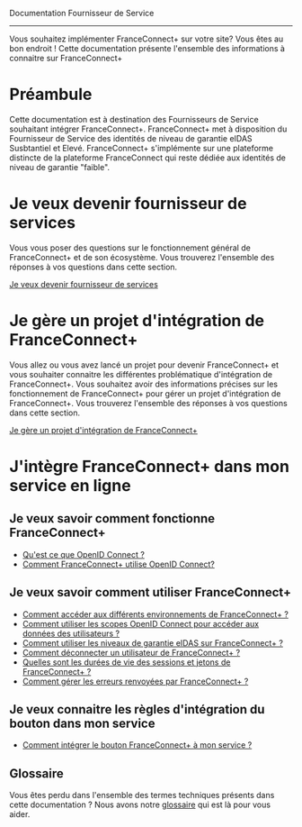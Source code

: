 
Documentation Fournisseur de Service

---

Vous souhaitez implémenter FranceConnect+ sur votre site? Vous êtes au bon endroit ! Cette documentation présente l'ensemble des informations à connaitre sur FranceConnect+

# Préambule

Cette documentation est à destination des Fournisseurs de Service souhaitant intégrer FranceConnect+. 
FranceConnect+ met à disposition du Fournisseur de Service des identités de niveau de garantie eIDAS Susbtantiel et Elevé. 
FranceConnect+ s'implémente sur une plateforme distincte de la plateforme FranceConnect qui reste dédiée aux identités de niveau de garantie "faible".

# Je veux devenir fournisseur de services

Vous vous poser des questions sur le fonctionnement général de FranceConnect+ et de son écosystème. Vous trouverez l'ensemble des réponses à vos questions dans cette section. 

[Je veux devenir fournisseur de services](pilotage/README.md)

# Je gère un projet d'intégration de FranceConnect+

Vous allez ou vous avez lancé un projet pour devenir FranceConnect+ et vous souhaiter connaitre les différentes problématique d'intégration de FranceConnect+. Vous souhaitez avoir des informations précises sur les fonctionnement de FranceConnect+ pour gérer un projet d'intégration de FranceConnect+. Vous trouverez l'ensemble des réponses à vos questions dans cette section.

[Je gère un projet d'intégration de FranceConnect+](projet/README.md)

# J'intègre FranceConnect+ dans mon service en ligne

## Je veux savoir comment fonctionne FranceConnect+

- [Qu'est ce que OpenID Connect ?](technique/technique-oidc.md)
- [Comment FranceConnect+ utilise OpenID Connect?](technique/technique-oidc-fc.md)

## Je veux savoir comment utiliser FranceConnect+

- [Comment accéder aux différents environnements de FranceConnect+ ?](technique/technique-env-fc.md)
- [Comment utiliser les scopes OpenID Connect pour accéder aux données des utilisateurs ? ](technique/technique-scope-fc.md)
- [Comment utiliser les niveaux de garantie eIDAS sur FranceConnect+ ?](technique/technique-eidas.md)
- [Comment déconnecter un utilisateur de FranceConnect+ ?](technique/technique-deconnexion.md)
- [Quelles sont les durées de vie des sessions et jetons de FranceConnect+ ?](technique/technique-sessions.md)
 - [Comment gérer les erreurs renvoyées par FranceConnect+ ?](technique/technique-erreurs.md)


## Je veux connaitre les règles d'intégration du bouton dans mon service

- [Comment intégrer le bouton FranceConnect+ à mon service ?](technique/technique-boutons-fc.md)

## Glossaire

Vous êtes perdu dans l'ensemble des termes techniques présents dans cette documentation ? Nous avons notre [glossaire](technique/technique-glossaire.md) qui est là pour vous aider. 



